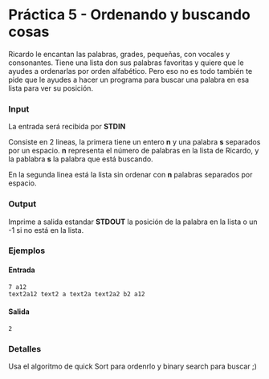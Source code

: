 # Práctica 5 - Ordenando y buscando cosas

Ricardo le encantan las palabras, grades, pequeñas, con vocales y consonantes. Tiene una lista don sus palabras favoritas y quiere que le ayudes a ordenarlas por orden alfabético. Pero eso no es todo también te pide que le ayudes a hacer un programa para buscar una palabra en esa lista para ver su posición.

### Input

La entrada será recibida por **STDIN**

Consiste en 2 lineas, la primera tiene un entero **n** y una palabra **s** separados por un espacio. **n** representa el número de palabras en la lista de Ricardo, y la pablabra **s** la palabra que está buscando.

En la segunda linea está la lista sin ordenar con **n** palabras separados por espacio.

### Output

Imprime a salida estandar **STDOUT** la posición de la palabra en la lista o un -1 si no está en la lista.

### Ejemplos

#### Entrada
```
7 a12
text2a12 text2 a text2a text2a2 b2 a12
```
#### Salida

```
2
```

### Detalles
Usa el algoritmo de quick Sort para ordenrlo y binary search para buscar ;)
